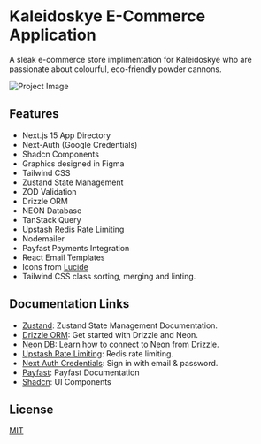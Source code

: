 # Kaleidoskye E-Commerce Application

A sleak e-commerce store implimentation for Kaleidoskye who are passionate about colourful, eco-friendly powder cannons.

![Project Image](https://github.com/DollaHane/build-software-template/blob/main/components/Assets/Thumbnail.png)

## Features

- Next.js 15 App Directory
- Next-Auth (Google Credentials)
- Shadcn Components
- Graphics designed in Figma
- Tailwind CSS
- Zustand State Management
- ZOD Validation
- Drizzle ORM
- NEON Database
- TanStack Query
- Upstash Redis Rate Limiting
- Nodemailer
- Payfast Payments Integration
- React Email Templates
- Icons from [Lucide](https://lucide.dev)
- Tailwind CSS class sorting, merging and linting.

## Documentation Links

- [Zustand](https://zustand.docs.pmnd.rs/getting-started/introduction): Zustand State Management Documentation.
- [Drizzle ORM](https://orm.drizzle.team/docs/get-started/neon-new): Get started with Drizzle and Neon.
- [Neon DB](https://neon.tech/docs/guides/drizzle): Learn how to connect to Neon from Drizzle.
- [Upstash Rate Limiting](https://upstash.com/blog/nextjs-ratelimiting): Redis rate limiting.
- [Next Auth Credentials](https://next-auth.js.org/providers/credentials): Sign in with email & password.
- [Payfast](https://developers.payfast.co.za/docs): Payfast Documentation
- [Shadcn](https://ui.shadcn.com): UI Components

## License

[MIT](https://choosealicense.com/licenses/mit/)